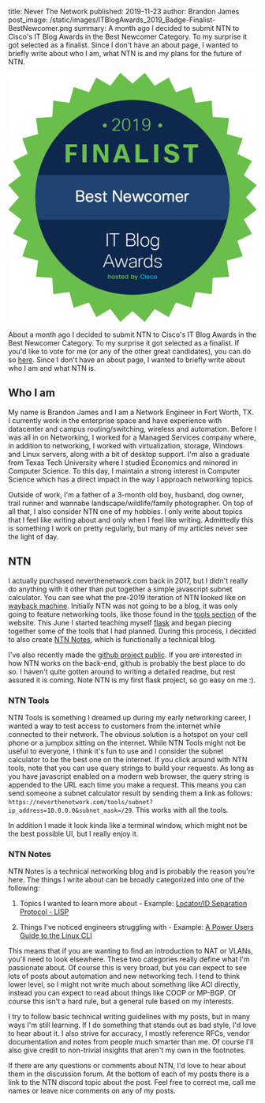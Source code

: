 title: Never The Network
published: 2019-11-23
author: Brandon James
post_image: /static/images/ITBlogAwards_2019_Badge-Finalist-BestNewcomer.png
summary: A month ago I decided to submit NTN to Cisco's IT Blog Awards in the Best Newcomer Category. To my surprise it got selected as a finalist. Since I don't have an about page, I wanted to briefly write about who I am, what NTN is and my plans for the future of NTN. 

[![Finalist](/static/images/ITBlogAwards_2019_Badge-Finalist-BestNewcomer.png "Finalist")](https://www.ciscofeedback.vovici.com/se/705E3ECD18791A68)

About a month ago I decided to submit NTN to Cisco's IT Blog Awards in the Best Newcomer Category. To my surprise it got selected as a finalist. If you'd like to vote for me (or any of the other great candidates), you can do so [here](https://www.ciscofeedback.vovici.com/se/705E3ECD18791A68). Since I don't have an about page, I wanted to briefly write about who I am and what NTN is. 

## Who I am
My name is Brandon James and I am a Network Engineer in Fort Worth, TX. I currently work in the enterprise space and have experience with datacenter and campus routing/switching, wireless and automation. Before I was all in on Networking, I worked for a Managed Services company where, in addition to networking, I worked with virtualization, storage, Windows and Linux servers, along with a bit of desktop support. I'm also a graduate from Texas Tech University where I studied Economics and minored in Computer Science. To this day, I maintain a strong interest in Computer Science which has a direct impact in the way I approach networking topics.

Outside of work, I'm a father of a 3-month old boy, husband, dog owner, trail runner and wannabe landscape/wildlife/family photographer. On top of all that, I also consider NTN one of my hobbies. I only write about topics that I feel like writing about and only when I feel like writing. Admittedly this is something I work on pretty regularly, but many of my articles never see the light of day. 

## NTN

I actually purchased neverthenetwork.com back in 2017, but I didn't really do anything with it other than put together a simple javascript subnet calculator. You can see what the pre-2019 iteration of NTN looked like on [wayback machine](https://web.archive.org/web/20180815153506/https://neverthenetwork.com/). Initially NTN was not going to be a blog, it was only going to feature networking tools, like those found in the [tools section](https://neverthenetwork.com/tools) of the website. This June I started teaching myself [flask](https://palletsprojects.com/p/flask/) and began piecing together some of the tools that I had planned. During this process, I decided to also create [NTN Notes](https://neverthenetwork.com/notes), which is functionally a technical blog. 

I've also recently made the [github project public](https://github.com/bjames/neverthenetwork). If you are interested in how NTN works on the back-end, github is probably the best place to do so. I haven't quite gotten around to writing a detailed readme, but rest assured it is coming. Note NTN is my first flask project, so go easy on me :). 

### NTN Tools
NTN Tools is something I dreamed up during my early networking career, I wanted a way to test access to customers from the internet while connected to their network. The obvious solution is a hotspot on your cell phone or a jumpbox sitting on the internet. While NTN Tools might not be useful to everyone, I think it's fun to use and I consider the subnet calculator to be the best one on the internet. If you click around with NTN tools, note that you can use query strings to build your requests. As long as you have javascript enabled on a modern web browser, the query string is appended to the URL each time you make a request. This means you can send someone a subnet calculator result by sending them a link as follows: `https://neverthenetwork.com/tools/subnet?ip_address=10.0.0.0&subnet_mask=/29`. This works with all the tools. 

In addition I made it look kinda like a terminal window, which might not be the best possible UI, but I really enjoy it.

### NTN Notes
NTN Notes is a technical networking blog and is probably the reason you're here. The things I write about can be broadly categorized into one of the following:

1) Topics I wanted to learn more about - Example: [Locator/ID Separation Protocol - LISP](https://neverthenetwork.com/notes/lisp/)

2) Things I've noticed engineers struggling with - Example: [A Power Users Guide to the Linux CLI](https://neverthenetwork.com/notes/linux_cli/)

This means that if you are wanting to find an introduction to NAT or VLANs, you'll need to look elsewhere. These two categories really define what I'm passionate about. Of course this is very broad, but you can expect to see lots of posts about automation and new networking tech. I tend to think lower level, so I might not write much about something like ACI directly, instead you can expect to read about things like COOP or MP-BGP. Of course this isn't a hard rule, but a general rule based on my interests.

I try to follow basic technical writing guidelines with my posts, but in many ways I'm still learning. If I do something that stands out as bad style, I'd love to hear about it. I also strive for accuracy, I mostly reference RFCs, vendor documentation and notes from people much smarter than me. Of course I'll also give credit to non-trivial insights that aren't my own in the footnotes. 

If there are any questions or comments about NTN, I'd love to hear about them in the discussion forum. At the bottom of each of my posts there is a link to the NTN discord topic about the post. Feel free to correct me, call me names or leave nice comments on any of my posts.

